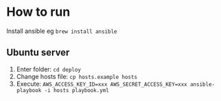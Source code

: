 # How to run

Install ansible eg `brew install ansible`

## Ubuntu server

1. Enter folder: `cd deploy`
2. Change hosts file: `cp hosts.example hosts`
3. Execute: `AWS_ACCESS_KEY_ID=xxx AWS_SECRET_ACCESS_KEY=xxx ansible-playbook -i hosts playbook.yml`
